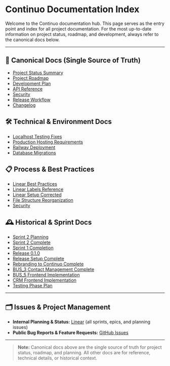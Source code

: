 # Continuo Documentation Index

Welcome to the Continuo documentation hub. This page serves as the entry point and index for all project documentation. For the most up-to-date information on project status, roadmap, and development, always refer to the canonical docs below.

---

## 📖 Canonical Docs (Single Source of Truth)
- [Project Status Summary](./PROJECT_STATUS_SUMMARY.md)
- [Project Roadmap](./PROJECT_ROADMAP.md)
- [Development Plan](./DEVELOPMENT_PLAN.md)
- [API Reference](./API.md)
- [Security](./SECURITY.md)
- [Release Workflow](./RELEASE_WORKFLOW.md)
- [Changelog](../CHANGELOG.md)

## 🛠️ Technical & Environment Docs
- [Localhost Testing Fixes](./LOCALHOST_TESTING_FIXES.md)
- [Production Hosting Requirements](./PRODUCTION_HOSTING_REQUIREMENTS.md)
- [Railway Deployment](./RAILWAY_DEPLOYMENT.md)
- [Database Migrations](./DATABASE_MIGRATIONS.md)

## 📋 Process & Best Practices
- [Linear Best Practices](./LINEAR_BEST_PRACTICES.md)
- [Linear Labels Reference](./LINEAR_LABELS_REFERENCE.md)
- [Linear Setup Corrected](./LINEAR_SETUP_CORRECTED.md)
- [File Structure Reorganization](./FILE_STRUCTURE_REORGANIZATION_COMPLETE.md)
- [Security](./SECURITY.md)

## 🕰️ Historical & Sprint Docs
- [Sprint 2 Planning](./SPRINT_2_PLANNING.md)
- [Sprint 2 Complete](./SPRINT_2_COMPLETE.md)
- [Sprint 1 Completion](./SPRINT_1_COMPLETION.md)
- [Release 0.1.0](./RELEASE_0.1.0.md)
- [Release Setup Complete](./RELEASE_SETUP_COMPLETE.md)
- [Rebranding to Continuo Complete](./REBRANDING_TO_CONTINUO_COMPLETE.md)
- [BUS_3 Contact Management Complete](./BUS_3_CONTACT_MANAGEMENT_COMPLETE.md)
- [BUS_5 Frontend Implementation](./BUS_5_FRONTEND_IMPLEMENTATION.md)
- [CRM Frontend Implementation](./CRM_FRONTEND_IMPLEMENTATION.md)
- [Testing Phase Plan](./TESTING_PHASE_PLAN.md)

---

## 🗂️ Issues & Project Management

- **Internal Planning & Status:** [Linear](https://linear.app/scootr-ca/team/Business%20Dev/active) (all sprints, epics, and planning issues)
- **Public Bug Reports & Feature Requests:** [GitHub Issues](https://github.com/jshields-ca/Continuo/issues)

---

> **Note:** Canonical docs above are the single source of truth for project status, roadmap, and planning. All other docs are for reference, technical details, or historical context. 